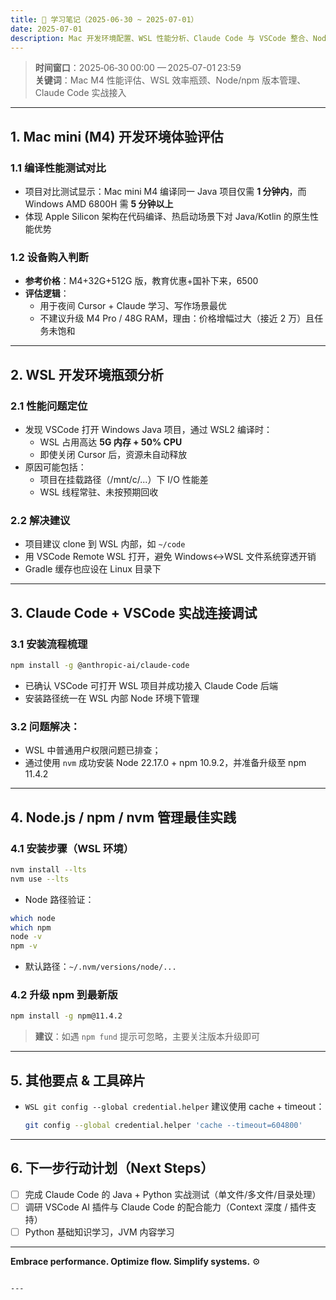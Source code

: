 ```yaml
---
title: 🧠 学习笔记（2025‑06‑30 ~ 2025‑07‑01）
date: 2025‑07‑01
description: Mac 开发环境配置、WSL 性能分析、Claude Code 与 VSCode 整合、Node.js 与 nvm 管理
---
```


> **时间窗口**：2025‑06‑30 00:00 — 2025‑07-01 23:59  
> **关键词**：Mac M4 性能评估、WSL 效率瓶颈、Node/npm 版本管理、Claude Code 实战接入

---

## 1. Mac mini (M4) 开发环境体验评估

### 1.1 编译性能测试对比
- 项目对比测试显示：Mac mini M4 编译同一 Java 项目仅需 **1 分钟内**，而 Windows AMD 6800H 需 **5 分钟以上**
- 体现 Apple Silicon 架构在代码编译、热启动场景下对 Java/Kotlin 的原生性能优势

### 1.2 设备购入判断
- **参考价格**：M4+32G+512G 版，教育优惠+国补下来，6500
- **评估逻辑**：
  - 用于夜间 Cursor + Claude 学习、写作场景最优
  - 不建议升级 M4 Pro / 48G RAM，理由：价格增幅过大（接近 2 万）且任务未饱和

---

## 2. WSL 开发环境瓶颈分析

### 2.1 性能问题定位
- 发现 VSCode 打开 Windows Java 项目，通过 WSL2 编译时：
  - WSL 占用高达 **5G 内存 + 50% CPU**
  - 即使关闭 Cursor 后，资源未自动释放
- 原因可能包括：
  - 项目在挂载路径（/mnt/c/...）下 I/O 性能差
  - WSL 线程常驻、未按预期回收

### 2.2 解决建议
- 项目建议 clone 到 WSL 内部，如 `~/code`
- 用 VSCode Remote WSL 打开，避免 Windows↔WSL 文件系统穿透开销
- Gradle 缓存也应设在 Linux 目录下

---

## 3. Claude Code + VSCode 实战连接调试

### 3.1 安装流程梳理
```bash
npm install -g @anthropic-ai/claude-code
```
- 已确认 VSCode 可打开 WSL 项目并成功接入 Claude Code 后端
- 安装路径统一在 WSL 内部 Node 环境下管理

### 3.2 问题解决：
- WSL 中普通用户权限问题已排查；
- 通过使用 `nvm` 成功安装 Node 22.17.0 + npm 10.9.2，并准备升级至 npm 11.4.2

---

## 4. Node.js / npm / nvm 管理最佳实践

### 4.1 安装步骤（WSL 环境）
```bash
nvm install --lts
nvm use --lts
```
- Node 路径验证：
```bash
which node
which npm
node -v
npm -v
```
- 默认路径：`~/.nvm/versions/node/...`

### 4.2 升级 npm 到最新版
```bash
npm install -g npm@11.4.2
```
> **建议**：如遇 `npm fund` 提示可忽略，主要关注版本升级即可

---

## 5. 其他要点 & 工具碎片
- `WSL git config --global credential.helper` 建议使用 cache + timeout：
  ```bash
  git config --global credential.helper 'cache --timeout=604800'
  ```

---

## 6. 下一步行动计划（Next Steps）

- [ ] 完成 Claude Code 的 Java + Python 实战测试（单文件/多文件/目录处理）
- [ ] 调研 VSCode AI 插件与 Claude Code 的配合能力（Context 深度 / 插件支持）
- [ ] Python 基础知识学习，JVM 内容学习

---

**Embrace performance. Optimize flow. Simplify systems.** ⚙️
```

---